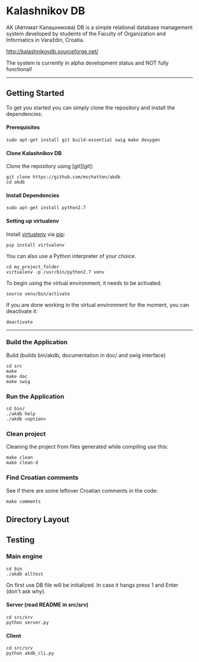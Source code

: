 # Kalashnikov DB 

AK (Автомат Калашникова) DB is a simple relational database management system 
developed by students of the Faculty of Organization and Informatics in 
Varaždin, Croatia.

http://kalashnikovdb.sourceforge.net/

The system is currently in alpha development status and NOT fully functional!
***
## Getting Started
To get you started you can simply clone the repository and install the dependencies:

#### Prerequisites
```
sudo apt-get install git build-essential swig make doxygen
```
#### Clone Kalashnikov DB
Clone the repository using [git][git]:

```
git clone https://github.com/mschatten/akdb
cd akdb
```
#### Install Dependencies
```
sudo apt-get install python2.7
```
#### Setting up virtualenv
Install [virtualenv](http://docs.python-guide.org/en/latest/dev/virtualenvs/) via [pip](https://pip.pypa.io/en/stable/installing/):
```
pip install virtualenv
```
You can also use a Python interpreter of your choice.
```
cd my_project_folder
virtualenv -p /usr/bin/python2.7 venv
```
To begin using the virtual environment, it needs to be activated:
```
source venv/bin/activate
```
If you are done working in the virtual environment for the moment, you can deactivate it:
```
deactivate
```
***
### Build the Application
Build (builds bin/akdb, documentation in doc/ and swig interface)
```
cd src
make
make doc
make swig
```
### Run the Application
```
cd bin/
./akdb help
./akdb <option>
```
### Clean project
Cleaning the project from files generated while compiling use this:
```
make clean
make clean-d
```

### Find Croatian comments
See if there are some leftover Croatian comments in the code:
```
make comments
```

## Directory Layout
## Testing
### Main engine
```
cd bin
./akdb alltest
```
On first use DB file will be initialized. In case it hangs press 1 and Enter
(don't ask why).

#### Server (read README in src/srv)
```
cd src/srv
python server.py
```

#### Client
```
cd src/srv
python akdb_cli.py
```
